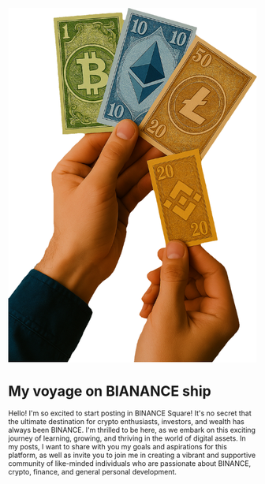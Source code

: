 ![CRYPTOS HANDS](CRYPTOS_HANDS.png)
# My voyage on BIANANCE ship
Hello! I'm so excited to start posting in BINANCE Square! It's no secret that the ultimate destination for crypto enthusiasts, investors, and wealth has always been BINANCE. I'm thrilled to be here, as we embark on this exciting journey of learning, growing, and thriving in the world of digital assets.  In my posts, I want to share with you my goals and aspirations for this platform, as well as invite you to join me in creating a vibrant and supportive community of like-minded individuals who are passionate about BINANCE, crypto, finance, and general personal development.